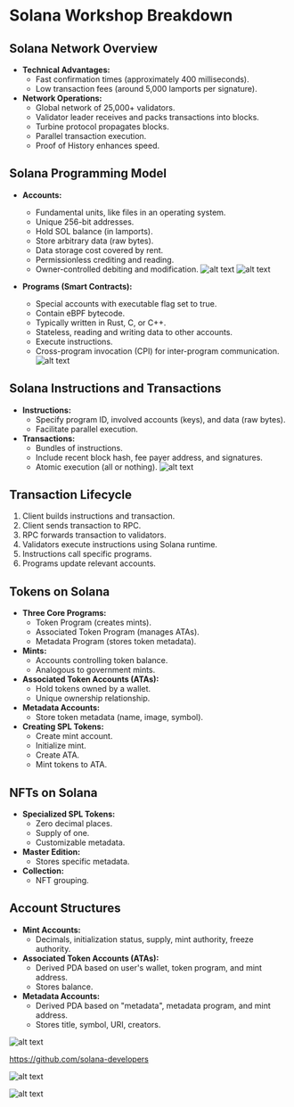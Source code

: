 # Solana Workshop Breakdown

## Solana Network Overview

* **Technical Advantages:**
    * Fast confirmation times (approximately 400 milliseconds).
    * Low transaction fees (around 5,000 lamports per signature).
* **Network Operations:**
    * Global network of 25,000+ validators.
    * Validator leader receives and packs transactions into blocks.
    * Turbine protocol propagates blocks.
    * Parallel transaction execution.
    * Proof of History enhances speed.

## Solana Programming Model

* **Accounts:**
    * Fundamental units, like files in an operating system.
    * Unique 256-bit addresses.
    * Hold SOL balance (in lamports).
    * Store arbitrary data (raw bytes).
    * Data storage cost covered by rent.
    * Permissionless crediting and reading.
    * Owner-controlled debiting and modification.
![alt text](image.png)
![alt text](image-1.png)

* **Programs (Smart Contracts):**
    * Special accounts with executable flag set to true.
    * Contain eBPF bytecode.
    * Typically written in Rust, C, or C++.
    * Stateless, reading and writing data to other accounts.
    * Execute instructions.
    * Cross-program invocation (CPI) for inter-program communication.
![alt text](image-2.png)
## Solana Instructions and Transactions

* **Instructions:**
    * Specify program ID, involved accounts (keys), and data (raw bytes).
    * Facilitate parallel execution.
* **Transactions:**
    * Bundles of instructions.
    * Include recent block hash, fee payer address, and signatures.
    * Atomic execution (all or nothing).
![alt text](image-3.png)
## Transaction Lifecycle

1. Client builds instructions and transaction.
2. Client sends transaction to RPC.
3. RPC forwards transaction to validators.
4. Validators execute instructions using Solana runtime.
5. Instructions call specific programs.
6. Programs update relevant accounts.

## Tokens on Solana

* **Three Core Programs:**
    * Token Program (creates mints).
    * Associated Token Program (manages ATAs).
    * Metadata Program (stores token metadata).
* **Mints:**
    * Accounts controlling token balance.
    * Analogous to government mints.
* **Associated Token Accounts (ATAs):**
    * Hold tokens owned by a wallet.
    * Unique ownership relationship.
* **Metadata Accounts:**
    * Store token metadata (name, image, symbol).
* **Creating SPL Tokens:**
    * Create mint account.
    * Initialize mint.
    * Create ATA.
    * Mint tokens to ATA.

## NFTs on Solana

* **Specialized SPL Tokens:**
    * Zero decimal places.
    * Supply of one.
    * Customizable metadata.
* **Master Edition:**
    * Stores specific metadata.
* **Collection:**
    * NFT grouping.

## Account Structures

* **Mint Accounts:**
    * Decimals, initialization status, supply, mint authority, freeze authority.
* **Associated Token Accounts (ATAs):**
    * Derived PDA based on user's wallet, token program, and mint address.
    * Stores balance.
* **Metadata Accounts:**
    * Derived PDA based on "metadata", metadata program, and mint address.
    * Stores title, symbol, URI, creators.

![alt text](image-4.png)



https://github.com/solana-developers


![alt text](image-5.png)

![alt text](image-6.png)